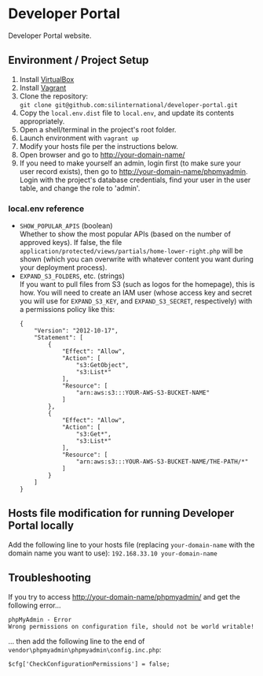 # Developer Portal #
Developer Portal website.

## Environment / Project Setup ##
1. Install [VirtualBox](http://www.virtualbox.org/wiki/Downloads)
2. Install [Vagrant](http://downloads.vagrantup.com/)
3. Clone the repository:  
   ```git clone git@github.com:silinternational/developer-portal.git```
4. Copy the ```local.env.dist``` file to ```local.env```, and update its 
   contents appropriately.
5. Open a shell/terminal in the project's root folder.
6. Launch environment with ```vagrant up```
7. Modify your hosts file per the instructions below.
8. Open browser and go to <http://your-domain-name/>
9. If you need to make yourself an admin, login first (to make sure your user
   record exists), then go to    <http://your-domain-name/phpmyadmin>.
   Login with the project's database credentials, find your user in the user
   table, and change the role to 'admin'.

### local.env reference ###
- ```SHOW_POPULAR_APIS``` (boolean)  
  Whether to show the most popular APIs (based on the number of approved keys).
  If false, the file ```application/protected/views/partials/home-lower-right.php```
  will be shown (which you can overwrite with whatever content you want during
  your deployment process).
- ```EXPAND_S3_FOLDERS```, etc. (strings)  
  If you want to pull files from S3 (such as logos for the homepage), this is
  how. You will need to create an IAM user (whose access key and secret you will
  use for ```EXPAND_S3_KEY```, and ```EXPAND_S3_SECRET```, respectively) with a
  permissions policy like this:  
  ```
  {
      "Version": "2012-10-17",
      "Statement": [
          {
              "Effect": "Allow",
              "Action": [
                  "s3:GetObject",
                  "s3:List*"
              ],
              "Resource": [
                  "arn:aws:s3:::YOUR-AWS-S3-BUCKET-NAME"
              ]
          },
          {
              "Effect": "Allow",
              "Action": [
                  "s3:Get*",
                  "s3:List*"
              ],
              "Resource": [
                  "arn:aws:s3:::YOUR-AWS-S3-BUCKET-NAME/THE-PATH/*"
              ]
          }
      ]
  }
  ```

## Hosts file modification for running Developer Portal locally ##
Add the following line to your hosts file (replacing ```your-domain-name``` with
the domain name you want to use):
```192.168.33.10 your-domain-name```

## Troubleshooting ##
If you try to access <http://your-domain-name/phpmyadmin/> and get the following 
error... 

    phpMyAdmin - Error  
    Wrong permissions on configuration file, should not be world writable!

... then add the following line to the end of 
`vendor\phpmyadmin\phpmyadmin\config.inc.php`: 

    $cfg['CheckConfigurationPermissions'] = false;
